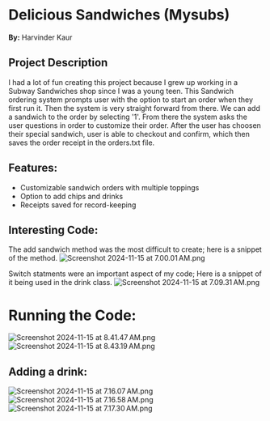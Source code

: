 # Delicious Sandwiches (Mysubs)
**By:** Harvinder Kaur

## Project Description
I had a lot of fun creating this project because I grew up working in 
a Subway Sandwiches shop since I was a young teen. This Sandwich ordering system prompts user with the option to start an order when they first run it. Then the system is very straight forward from there. We can add a sandwich to the order by selecting '1'. From there the system asks the user questions in order to customize their order. 
After the user has choosen their special sandwich, user is able to checkout and confirm, which then saves the order receipt in the orders.txt file. 

## Features: 
- Customizable sandwich orders with multiple toppings
- Option to add chips and drinks
- Receipts saved for record-keeping


## Interesting Code:
The add sandwich method was the most difficult to create; here is a snippet of the method.
![Screenshot 2024-11-15 at 7.00.01 AM.png](Screenshot%202024-11-15%20at%207.00.01%E2%80%AFAM.png)

Switch statments were an important aspect of my code; Here is a snippet of it being used in the drink class. 
![Screenshot 2024-11-15 at 7.09.31 AM.png](Screenshot%202024-11-15%20at%207.09.31%E2%80%AFAM.png)

# Running the Code:
![Screenshot 2024-11-15 at 8.41.47 AM.png](Screenshot%202024-11-15%20at%208.41.47%E2%80%AFAM.png)
![Screenshot 2024-11-15 at 8.43.19 AM.png](Screenshot%202024-11-15%20at%208.43.19%E2%80%AFAM.png)
## Adding a drink: 
![Screenshot 2024-11-15 at 7.16.07 AM.png](Screenshot%202024-11-15%20at%207.16.07%E2%80%AFAM.png)
![Screenshot 2024-11-15 at 7.16.58 AM.png](Screenshot%202024-11-15%20at%207.16.58%E2%80%AFAM.png)
![Screenshot 2024-11-15 at 7.17.30 AM.png](Screenshot%202024-11-15%20at%207.17.30%E2%80%AFAM.png)


